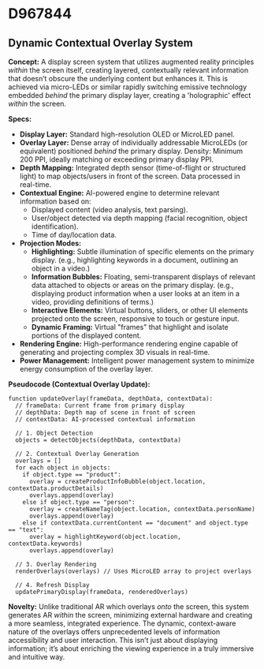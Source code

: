 # D967844

## Dynamic Contextual Overlay System

**Concept:** A display screen system that utilizes augmented reality principles *within* the screen itself, creating layered, contextually relevant information that doesn’t obscure the underlying content but enhances it. This is achieved via micro-LEDs or similar rapidly switching emissive technology embedded *behind* the primary display layer, creating a 'holographic' effect *within* the screen.

**Specs:**

*   **Display Layer:** Standard high-resolution OLED or MicroLED panel.
*   **Overlay Layer:** Dense array of individually addressable MicroLEDs (or equivalent) positioned *behind* the primary display. Density: Minimum 200 PPI, ideally matching or exceeding primary display PPI.
*   **Depth Mapping:** Integrated depth sensor (time-of-flight or structured light) to map objects/users in front of the screen.  Data processed in real-time.
*   **Contextual Engine:** AI-powered engine to determine relevant information based on:
    *   Displayed content (video analysis, text parsing).
    *   User/object detected via depth mapping (facial recognition, object identification).
    *   Time of day/location data.
*   **Projection Modes:**
    *   **Highlighting:**  Subtle illumination of specific elements on the primary display. (e.g., highlighting keywords in a document, outlining an object in a video.)
    *   **Information Bubbles:** Floating, semi-transparent displays of relevant data attached to objects or areas on the primary display. (e.g., displaying product information when a user looks at an item in a video, providing definitions of terms.)
    *   **Interactive Elements:**  Virtual buttons, sliders, or other UI elements projected onto the screen, responsive to touch or gesture input.
    *   **Dynamic Framing:**  Virtual "frames" that highlight and isolate portions of the displayed content.
*   **Rendering Engine:**  High-performance rendering engine capable of generating and projecting complex 3D visuals in real-time.
*   **Power Management:**  Intelligent power management system to minimize energy consumption of the overlay layer.

**Pseudocode (Contextual Overlay Update):**

```
function updateOverlay(frameData, depthData, contextData):
  // frameData: Current frame from primary display
  // depthData: Depth map of scene in front of screen
  // contextData: AI-processed contextual information

  // 1. Object Detection
  objects = detectObjects(depthData, contextData)

  // 2. Contextual Overlay Generation
  overlays = []
  for each object in objects:
    if object.type == "product":
      overlay = createProductInfoBubble(object.location, contextData.productDetails)
      overlays.append(overlay)
    else if object.type == "person":
      overlay = createNameTag(object.location, contextData.personName)
      overlays.append(overlay)
    else if contextData.currentContent == "document" and object.type == "text":
      overlay = highlightKeyword(object.location, contextData.keywords)
      overlays.append(overlay)

  // 3. Overlay Rendering
  renderOverlays(overlays) // Uses MicroLED array to project overlays

  // 4. Refresh Display
  updatePrimaryDisplay(frameData, renderedOverlays)
```

**Novelty:**  Unlike traditional AR which overlays *onto* the screen, this system generates AR *within* the screen, minimizing external hardware and creating a more seamless, integrated experience. The dynamic, context-aware nature of the overlays offers unprecedented levels of information accessibility and user interaction. This isn’t just about displaying information; it’s about enriching the viewing experience in a truly immersive and intuitive way.